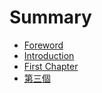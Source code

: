 # Summary

* [Foreword](README.md)
* [Introduction](nano.md)
* [First Chapter](chapter1.md)
* [第三個](mamo.md)

